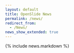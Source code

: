 ```yaml
---
layout: default
title: OpenSlide News
permalink: /news/
redirect_from:
  - /News/
news_show_extended: true
---
```


{% include news.markdown %}
